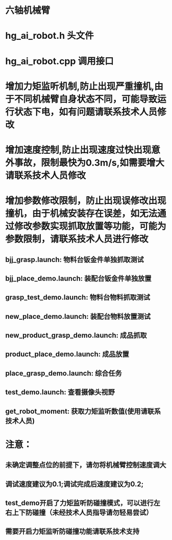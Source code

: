 # 六轴机械臂
# hg_ai_robot.h  头文件
# hg_ai_robot.cpp  调用接口


# 增加力矩监听机制,防止出现严重撞机,由于不同机械臂自身状态不同，可能导致运行状态下电，如有问题请联系技术人员修改

# 增加速度控制,防止出现速度过快出现意外事故，限制最快为0.3m/s,如需要增大请联系技术人员修改

# 增加参数修改限制，防止出现误修改出现撞机，由于机械安装存在误差，如无法通过修改参数实现抓取放置等功能，可能为参数限制，请联系技术人员进行修改

## bjj_grasp.launch: 物料台钣金件单独抓取测试
## bjj_place_demo.launch: 装配台钣金件单独放置
## grasp_test_demo.launch: 物料台物料抓取测试
## new_place_demo.launch: 装配台物料放置测试
## new_product_grasp_demo.launch: 成品抓取
## product_place_demo.launch: 成品放置
## place_grasp_demo.launch: 综合任务
## test_demo.launch: 查看摄像头视野
## get_robot_moment: 获取力矩监听数值(使用请联系技术人员)


# 注意：
##     未确定调整点位的前提下，请勿将机械臂控制速度调大
##     调试速度建议为0.1;调试完成后速度建议为0.2;
##     test_demo开启了力矩监听防碰撞模式，可以进行左右上下防碰撞（未经技术人员指导请勿轻易尝试）
##     需要开启力矩监听防碰撞功能请联系技术支持